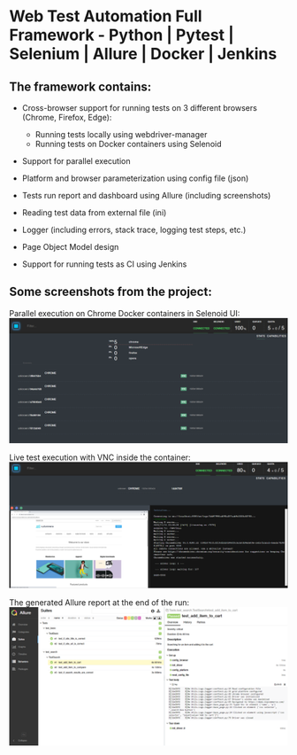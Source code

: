 # Web Test Automation Full Framework - Python | Pytest | Selenium | Allure | Docker | Jenkins

## **The framework contains:**

- Cross-browser support for running tests on 3 different browsers (Chrome, Firefox, Edge):
    - Running tests locally using webdriver-manager
    - Running tests on Docker containers using Selenoid
  
- Support for parallel execution
  
- Platform and browser parameterization using config file (json)

- Tests run report and dashboard using Allure (including screenshots)

- Reading test data from external file (ini)

- Logger (including errors, stack trace, logging test steps, etc.)

- Page Object Model design

- Support for running tests as CI using Jenkins


## **Some screenshots from the project:**

Parallel execution on Chrome Docker containers in Selenoid UI:
![alt text](https://github.com/NetanelMosheCohen/SeleniumPython/blob/master/Selenoid.PNG?raw=true)


Live test execution with VNC inside the container:
![alt text](https://github.com/NetanelMosheCohen/SeleniumPython/blob/master/Docker.PNG?raw=true)


The generated Allure report at the end of the run:
![alt text](https://github.com/NetanelMosheCohen/SeleniumPython/blob/master/Allure.PNG?raw=true)
